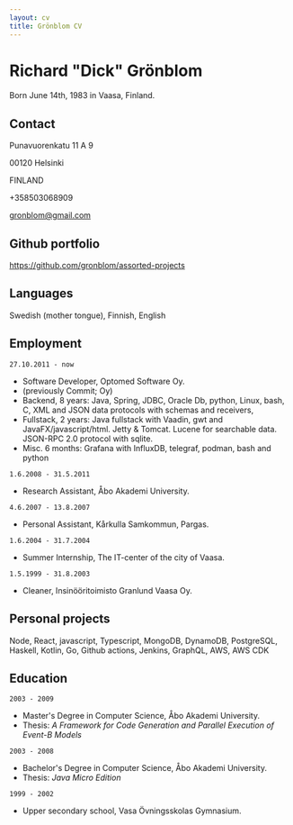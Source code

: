 ```yaml
---
layout: cv
title: Grönblom CV
---
```

# Richard "Dick" Grönblom
Born June 14th, 1983 in Vaasa, Finland.

## Contact
Punavuorenkatu 11 A 9

00120 Helsinki

FINLAND

+358503068909

gronblom@gmail.com

## Github portfolio
<div id="webaddress">
 <a href="https://github.com/gronblom/assorted-projects">https://github.com/gronblom/assorted-projects</a>
</div>

## Languages

Swedish (mother tongue), Finnish, English


## Employment

`27.10.2011 - now`
- Software Developer, Optomed Software Oy.
- (previously Commit; Oy)
- Backend, 8 years: Java, Spring, JDBC, Oracle Db, python, Linux, bash, C, XML and JSON data protocols with schemas and receivers, 
- Fullstack, 2 years: Java fullstack with Vaadin, gwt and JavaFX/javascript/html. Jetty & Tomcat. Lucene for searchable data. JSON-RPC 2.0 protocol with sqlite. 
- Misc. 6 months: Grafana with InfluxDB, telegraf, podman, bash and python
 

`1.6.2008 - 31.5.2011`
- Research Assistant, Åbo Akademi University.

`4.6.2007 - 13.8.2007`
- Personal Assistant, Kårkulla Samkommun, Pargas.

`1.6.2004 - 31.7.2004`
- Summer Internship, The IT-center of the city of Vaasa.

`1.5.1999 - 31.8.2003`
- Cleaner, Insinööritoimisto Granlund Vaasa Oy.


## Personal projects

Node, React, javascript, Typescript, MongoDB, DynamoDB, PostgreSQL, Haskell, Kotlin, Go, Github actions, Jenkins, GraphQL, AWS, AWS CDK


## Education

`2003 - 2009`
 - Master's Degree in Computer Science, Åbo Akademi University.
 - Thesis: _A Framework for Code Generation and Parallel Execution of Event-B Models_

`2003 - 2008`
 - Bachelor's Degree in Computer Science, Åbo Akademi University.
 - Thesis: _Java Micro Edition_

`1999 - 2002`
 - Upper secondary school, Vasa Övningsskolas Gymnasium.


<!-- ### Footer

Last updated: August 2021 -->


